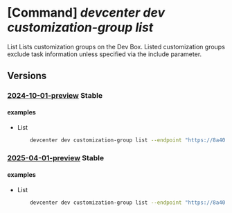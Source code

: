 # [Command] _devcenter dev customization-group list_

List  Lists customization groups on the Dev Box. Listed customization groups exclude 
  task information unless specified via the include parameter.

## Versions

### [2024-10-01-preview](/Resources/data-plane/microsoft.devcenter/L3Byb2plY3RzL3t9L3VzZXJzL3t9L2RldmJveGVzL3t9L2N1c3RvbWl6YXRpb25ncm91cHM=/2024-10-01-preview.xml) **Stable**

<!-- data-plane:microsoft.devcenter /projects/{}/users/{}/devboxes/{}/customizationgroups 2024-10-01-preview -->

#### examples

- List
    ```bash
        devcenter dev customization-group list --endpoint "https://8a40af38-3b4c-4672-a6a4-5e964b1870ed-contosodevcenter.centralus.devcenter.azure.com/" --project-name "DevProject" --dev-box-name "myDevBox" --user-id "00000000-0000-0000-0000-000000000000" --include-tasks
    ```

### [2025-04-01-preview](/Resources/data-plane/microsoft.devcenter/L3Byb2plY3RzL3t9L3VzZXJzL3t9L2RldmJveGVzL3t9L2N1c3RvbWl6YXRpb25ncm91cHM=/2025-04-01-preview.xml) **Stable**

<!-- data-plane:microsoft.devcenter /projects/{}/users/{}/devboxes/{}/customizationgroups 2025-04-01-preview -->

#### examples

- List
    ```bash
        devcenter dev customization-group list --endpoint "https://8a40af38-3b4c-4672-a6a4-5e964b1870ed-contosodevcenter.centralus.devcenter.azure.com/" --project-name "DevProject" --dev-box-name "myDevBox" --user-id "00000000-0000-0000-0000-000000000000" --include-tasks
    ```
